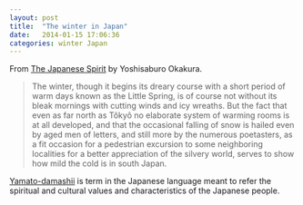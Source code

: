 ```yaml
---
layout: post
title:  "The winter in Japan"
date:   2014-01-15 17:06:36
categories: winter Japan
---
```


From [The Japanese Spirit](http://www.gutenberg.org/ebooks/34341) by
Yoshisaburo Okakura.

> The winter, though it begins its dreary course with a short period of
warm days known as the Little Spring, is of course not without its bleak
mornings with cutting winds and icy wreaths. But the fact that even as
far north as Tôkyô no elaborate system of warming rooms is at all
developed, and that the occasional falling of snow is hailed even by
aged men of letters, and still more by the numerous poetasters, as a fit
occasion for a pedestrian excursion to some neighboring localities for a
better appreciation of the silvery world, serves to show how mild the
cold is in south Japan.

[Yamato-damashii](http://en.wikipedia.org/wiki/Yamato-damashii) is term in the
Japanese language meant to refer the spiritual and cultural values and
characteristics of the Japanese people.
